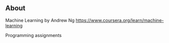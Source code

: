 About
-----
Machine Learning by Andrew Ng
https://www.coursera.org/learn/machine-learning

Programming assignments
